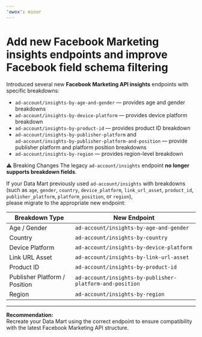 ```yaml
---
'owox': minor
---
```


# Add new Facebook Marketing insights endpoints and improve Facebook field schema filtering

Introduced several new **Facebook Marketing API insights** endpoints with specific breakdowns:

- `ad-account/insights-by-age-and-gender` — provides age and gender breakdowns  
- `ad-account/insights-by-device-platform` — provides device platform breakdown  
- `ad-account/insights-by-product-id` — provides product ID breakdown  
- `ad-account/insights-by-publisher-platform` and  
  `ad-account/insights-by-publisher-platform-and-position` — provide publisher platform and platform position breakdowns  
- `ad-account/insights-by-region` — provides region-level breakdown  

⚠️ Breaking Changes
The legacy `ad-account/insights` endpoint **no longer supports breakdown fields**.

If your Data Mart previously used `ad-account/insights` with breakdowns (such as `age`, `gender`, `country`, `device_platform`, `link_url_asset`, `product_id`, `publisher_platform`, `platform_position`, or `region`),  
please migrate to the appropriate new endpoint:

| Breakdown Type | New Endpoint |
|-----------------|---------------|
| Age / Gender | `ad-account/insights-by-age-and-gender` |
| Country | `ad-account/insights-by-country` |
| Device Platform | `ad-account/insights-by-device-platform` |
| Link URL Asset | `ad-account/insights-by-link-url-asset` |
| Product ID | `ad-account/insights-by-product-id` |
| Publisher Platform / Position | `ad-account/insights-by-publisher-platform-and-position` |
| Region | `ad-account/insights-by-region` |

---

**Recommendation:**  
Recreate your Data Mart using the correct endpoint to ensure compatibility with the latest Facebook Marketing API structure.

